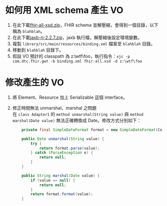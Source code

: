 

如何用 XML schema 產生 VO
==========================

1. 在此下載[fhir-all-xsd.zip](http://hl7.org/fhir/fhir-all-xsd.zip)，FHIR schema 並解壓縮，會得到一個目錄，以下稱為 `blahblah`。
1. 在此下載[jaxb-ri-2.2.7.zip](https://jaxb.java.net/2.2.7/)，jaxb 執行檔，解壓縮後設定環境變數。
1. 複製 `library/src/main/resources/binding.xml` 檔案至 `blahblah` 目錄。
1. 移動到 `blahblah` 目錄下。
1. 假設 VO 預計的 classpath 為 z:\wtf\foo，執行指令：`xjc -p com.dtc.fhir.gwt -b binding.xml fhir-all.xsd -d z:\wtf\foo`

修改產生的 VO
=============

1. 將 Element、Resource 加上 Serializable 這個 interface。  
2. 修正時間無法 unmarshal、marshal 之問題  
	在 `class Adapter1` 的 `method unmarshal(String value)` 與 `method marshal(Date value)` 無法正確轉換成 Date。修改方式分別如下：

    ```java
        private final SimpleDateFormat format = new SimpleDateFormat(Constant.DATETIME_PATTERN);

        public Date unmarshal(String value) {
            try {
                return format.parse(value);
            } catch (ParseException e) {
                return null;
            }
        }

        public String marshal(Date value) {
            if (value == null) {
                return null;
            }
            return format.format(value);
        }
    ```


